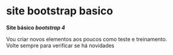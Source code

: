 # site bootstrap basico
 **Site  básico _bootstrap 4_**
 
 Vou criar novos elementos aos poucos como teste e treinamento.<br>
 Volte sempre para verificar se há novidades
 
